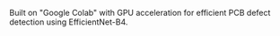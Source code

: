 Built on "Google Colab" with GPU acceleration for efficient PCB defect detection using EfficientNet-B4.
